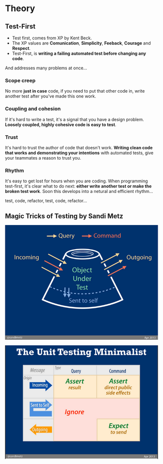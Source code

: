 # Theory

## Test-First

* Test first, comes from XP by Kent Beck.
* The XP values are **Comunication**, **Simplicity**, **Feeback**, **Courage** and **Respect**.
* Test-First, is **writing a failing automated test before changing any code**.

And addresses many problems at once...

### Scope creep

No more **just in case** code, if you need to put that other code in, write another test after you've made this one work.

### Coupling and cohesion

 If it's hard to write a test, it's a signal that you have a design problem. **Loosely coupled, highly cohesive code is easy to test**.

### Trust

It's hard to trust the author of code that doesn't work. **Writing clean code that works and demonstrating your intentions** with automated tests, give your teammates a reason to trust you.

### Rhythm

It's easy to get lost for hours when you are coding. When programming test-first, it's clear what to do next: **either write another test or make the broken test work**. Soon this develops into a netural and efficient rhythm...

test, code, refactor, test, code, refactor...

## Magic Tricks of Testing by Sandi Metz

![object](theory/object.png)

![tricks](theory/tricks.png)
